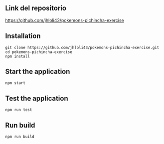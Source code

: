 ## Link del repositorio
https://github.com/jhloli43/pokemons-pichincha-exercise

## Installation

```
git clone https://github.com/jhloli43/pokemons-pichincha-exercise.git
cd pokemons-pichincha-exercise
npm install
```

## Start the application

```
npm start
```

## Test the application

```
npm run test
```

## Run build

```
npm run build
```